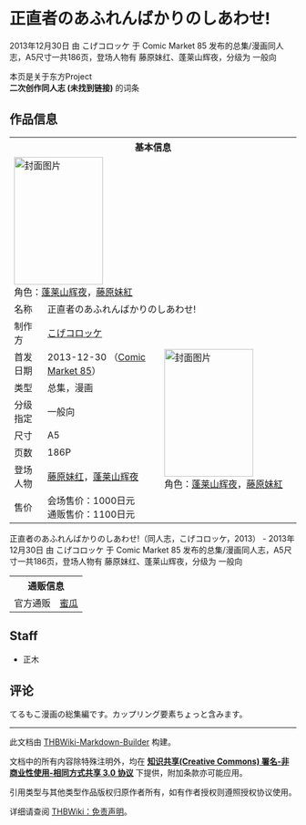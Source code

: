 # 正直者のあふれんばかりのしあわせ!

<!-- source html: G:\repos\THBWiki-Markdown-Builder\THBWikiMarkdown\Temp\main\d\dd\ns0%3A%E6%AD%A3%E7%9B%B4%E8%80%85%E3%81%AE%E3%81%82%E3%81%B5%E3%82%8C%E3%82%93%E3%81%B0%E3%81%8B%E3%82%8A%E3%81%AE%E3%81%97%E3%81%82%E3%82%8F%E3%81%9B%21.html -->

2013年12月30日 由 こげコロッケ 于 Comic Market 85 发布的总集/漫画同人志，A5尺寸一共186页，登场人物有 藤原妹红、蓬莱山辉夜，分级为 一般向

本页是关于东方Project  
 **二次创作同人志 (未找到链接)** 的词条
## 作品信息

<table><tbody><tr><th colspan="3">基本信息</th></tr><tr><td class="cover-artwork-mobile" colspan="2"><a href="./文件-正直者のあふれんばかりのしあわせ!封面.jpg.md" class="image" title="封面图片"><img alt="封面图片" src="https://upload.thwiki.cc/thumb/3/35/%E6%AD%A3%E7%9B%B4%E8%80%85%E3%81%AE%E3%81%82%E3%81%B5%E3%82%8C%E3%82%93%E3%81%B0%E3%81%8B%E3%82%8A%E3%81%AE%E3%81%97%E3%81%82%E3%82%8F%E3%81%9B%21%E5%B0%81%E9%9D%A2.jpg/156px-%E6%AD%A3%E7%9B%B4%E8%80%85%E3%81%AE%E3%81%82%E3%81%B5%E3%82%8C%E3%82%93%E3%81%B0%E3%81%8B%E3%82%8A%E3%81%AE%E3%81%97%E3%81%82%E3%82%8F%E3%81%9B%21%E5%B0%81%E9%9D%A2.jpg" decoding="async" loading="lazy" width="156" height="224" srcset="https://upload.thwiki.cc/thumb/3/35/%E6%AD%A3%E7%9B%B4%E8%80%85%E3%81%AE%E3%81%82%E3%81%B5%E3%82%8C%E3%82%93%E3%81%B0%E3%81%8B%E3%82%8A%E3%81%AE%E3%81%97%E3%81%82%E3%82%8F%E3%81%9B%21%E5%B0%81%E9%9D%A2.jpg/234px-%E6%AD%A3%E7%9B%B4%E8%80%85%E3%81%AE%E3%81%82%E3%81%B5%E3%82%8C%E3%82%93%E3%81%B0%E3%81%8B%E3%82%8A%E3%81%AE%E3%81%97%E3%81%82%E3%82%8F%E3%81%9B%21%E5%B0%81%E9%9D%A2.jpg 1.5x, https://upload.thwiki.cc/thumb/3/35/%E6%AD%A3%E7%9B%B4%E8%80%85%E3%81%AE%E3%81%82%E3%81%B5%E3%82%8C%E3%82%93%E3%81%B0%E3%81%8B%E3%82%8A%E3%81%AE%E3%81%97%E3%81%82%E3%82%8F%E3%81%9B%21%E5%B0%81%E9%9D%A2.jpg/313px-%E6%AD%A3%E7%9B%B4%E8%80%85%E3%81%AE%E3%81%82%E3%81%B5%E3%82%8C%E3%82%93%E3%81%B0%E3%81%8B%E3%82%8A%E3%81%AE%E3%81%97%E3%81%82%E3%82%8F%E3%81%9B%21%E5%B0%81%E9%9D%A2.jpg 2x" data-file-width="419" data-file-height="600"></a><div class="cover-char">角色：<a href="./蓬莱山辉夜.md" title="蓬莱山辉夜">蓬莱山辉夜</a>，<a href="./藤原妹红.md" title="藤原妹红">藤原妹紅</a></div></td>
</tr><tr><td class="label">名称</td><td colspan="2"> 正直者のあふれんばかりのしあわせ! </td></tr><tr><td class="label">制作方</td><td><a href="./こげコロッケ.md" title="こげコロッケ">こげコロッケ</a></td><td class="cover-artwork" rowspan="8" style="min-width:224px;"><a href="./文件-正直者のあふれんばかりのしあわせ!封面.jpg.md" class="image" title="封面图片"><img alt="封面图片" src="https://upload.thwiki.cc/thumb/3/35/%E6%AD%A3%E7%9B%B4%E8%80%85%E3%81%AE%E3%81%82%E3%81%B5%E3%82%8C%E3%82%93%E3%81%B0%E3%81%8B%E3%82%8A%E3%81%AE%E3%81%97%E3%81%82%E3%82%8F%E3%81%9B%21%E5%B0%81%E9%9D%A2.jpg/156px-%E6%AD%A3%E7%9B%B4%E8%80%85%E3%81%AE%E3%81%82%E3%81%B5%E3%82%8C%E3%82%93%E3%81%B0%E3%81%8B%E3%82%8A%E3%81%AE%E3%81%97%E3%81%82%E3%82%8F%E3%81%9B%21%E5%B0%81%E9%9D%A2.jpg" decoding="async" loading="lazy" width="156" height="224" srcset="https://upload.thwiki.cc/thumb/3/35/%E6%AD%A3%E7%9B%B4%E8%80%85%E3%81%AE%E3%81%82%E3%81%B5%E3%82%8C%E3%82%93%E3%81%B0%E3%81%8B%E3%82%8A%E3%81%AE%E3%81%97%E3%81%82%E3%82%8F%E3%81%9B%21%E5%B0%81%E9%9D%A2.jpg/234px-%E6%AD%A3%E7%9B%B4%E8%80%85%E3%81%AE%E3%81%82%E3%81%B5%E3%82%8C%E3%82%93%E3%81%B0%E3%81%8B%E3%82%8A%E3%81%AE%E3%81%97%E3%81%82%E3%82%8F%E3%81%9B%21%E5%B0%81%E9%9D%A2.jpg 1.5x, https://upload.thwiki.cc/thumb/3/35/%E6%AD%A3%E7%9B%B4%E8%80%85%E3%81%AE%E3%81%82%E3%81%B5%E3%82%8C%E3%82%93%E3%81%B0%E3%81%8B%E3%82%8A%E3%81%AE%E3%81%97%E3%81%82%E3%82%8F%E3%81%9B%21%E5%B0%81%E9%9D%A2.jpg/313px-%E6%AD%A3%E7%9B%B4%E8%80%85%E3%81%AE%E3%81%82%E3%81%B5%E3%82%8C%E3%82%93%E3%81%B0%E3%81%8B%E3%82%8A%E3%81%AE%E3%81%97%E3%81%82%E3%82%8F%E3%81%9B%21%E5%B0%81%E9%9D%A2.jpg 2x" data-file-width="419" data-file-height="600"></a><div class="cover-char">角色：<a href="./蓬莱山辉夜.md" title="蓬莱山辉夜">蓬莱山辉夜</a>，<a href="./藤原妹红.md" title="藤原妹红">藤原妹紅</a></div></td>
</tr><tr><td class="label">首发日期</td><td>2013-12-30&#160;（<a href="/展会作品列表?e=Comic+Market%2385">Comic Market 85</a>）</td></tr><tr><td class="label">类型</td><td>总集，漫画</td></tr><tr><td class="label">分级指定</td><td>一般向</td></tr><tr><td class="label">尺寸</td><td>A5</td></tr><tr><td class="label">页数</td><td>186P</td></tr><tr><td class="label">登场人物</td><td><a href="./藤原妹红.md" title="藤原妹红">藤原妹红</a>，<a href="./蓬莱山辉夜.md" title="蓬莱山辉夜">蓬莱山辉夜</a></td></tr><tr><td class="label">售价</td><td>会场售价：1000日元<br>通贩售价：1100日元</td></tr></tbody></table>

正直者のあふれんばかりのしあわせ!（同人志，こげコロッケ，2013） - 2013年12月30日 由 こげコロッケ 于 Comic Market 85 发布的总集/漫画同人志，A5尺寸一共186页，登场人物有 藤原妹红、蓬莱山辉夜，分级为 一般向

<table><tbody><tr><th colspan="3">通贩信息</th></tr><tr><td class="label">官方通贩</td><td colspan="2"><a rel="nofollow" class="external text" href="https://www.melonbooks.co.jp/detail/detail.php?product_id=1467086">蜜瓜</a></td></tr></tbody></table>


## Staff
- 正木

## 评论
  
てるもこ漫画の総集編です。カップリング要素ちょっと含みます。
  
  
  

  





---

此文档由 [THBWiki-Markdown-Builder](https://github.com/Delsin-Yu/THBWiki-Markdown-Builder) 构建。

文档中的所有内容除特殊注明外，均在 [**知识共享(Creative Commons) 署名-非商业性使用-相同方式共享 3.0 协议**](https://creativecommons.org/licenses/by-sa/3.0/deed.zh-hans) 下提供，附加条款亦可能应用。

引用类型与其他类型作品版权归原作者所有，如有作者授权则遵照授权协议使用。

详细请查阅 [THBWiki：免责声明](https://thbwiki.cc/THBWiki:%E5%85%8D%E8%B4%A3%E5%A3%B0%E6%98%8E)。

